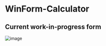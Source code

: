 # WinForm-Calculator

## Current work-in-progress form
![image](https://user-images.githubusercontent.com/24930067/163036144-42cd5040-f74d-4b80-833e-3bb65412eb45.png)
